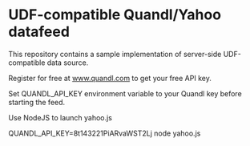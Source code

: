 UDF-compatible Quandl/Yahoo datafeed
==============

This repository contains a sample implementation of server-side UDF-compatible data source.

Register for free at www.quandl.com to get your free API key.

Set QUANDL_API_KEY environment variable to your Quandl key before starting the feed.

Use NodeJS to launch yahoo.js

QUANDL_API_KEY=8t143221PiARvaWST2Lj node yahoo.js